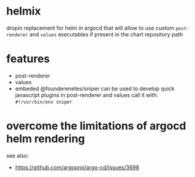 # helmix

dropin replacement for helm in argocd that will allow to use custom `post-renderer` and `values` executables if present in the chart repository path

# features

- post-renderer
- values
- embeded @founderenetes/sniper
  can be used to develop quick javascript plugins in post-renderer and values
  call it with: `#!/usr/bin/env sniper`

# overcome the limitations of argocd helm rendering

see also:
- https://github.com/argoproj/argo-cd/issues/3698